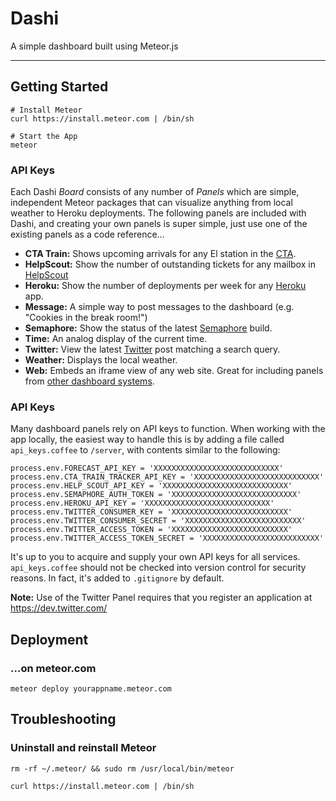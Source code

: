 # Dashi

A simple dashboard built using Meteor.js

----

## Getting Started


```
# Install Meteor
curl https://install.meteor.com | /bin/sh

# Start the App
meteor
```

### API Keys

Each Dashi _Board_ consists of any number of _Panels_ which are simple, independent Meteor packages that can visualize anything from local weather to Heroku deployments. The following panels are included with Dashi, and creating your own panels is super simple, just use one of the existing panels as a code reference...

- **CTA Train:** Shows upcoming arrivals for any El station in the [CTA](http://www.transitchicago.com). 
- **HelpScout:** Show the number of outstanding tickets for any mailbox in [HelpScout](http://www.helpscout.net) 
- **Heroku:** Show the number of deployments per week for any [Heroku](https://www.heroku.com) app.
- **Message:** A simple way to post messages to the dashboard (e.g. "Cookies in the break room!")
- **Semaphore:** Show the status of the latest [Semaphore](https://semaphoreapp.com) build.
- **Time:** An analog display of the current time.
- **Twitter:** View the latest [Twitter](https://twitter.com) post matching a search query.
- **Weather:** Displays the local weather.
- **Web:** Embeds an iframe view of any web site. Great for including panels from [other dashboard systems](http://panic.com/statusboard/).

### API Keys

Many dashboard panels rely on API keys to function. When working with the app locally, the easiest way to handle this is by adding a file called `api_keys.coffee` to `/server`, with contents similar to the following:

```
process.env.FORECAST_API_KEY = 'XXXXXXXXXXXXXXXXXXXXXXXXXXXX'
process.env.CTA_TRAIN_TRACKER_API_KEY = 'XXXXXXXXXXXXXXXXXXXXXXXXXXXX'
process.env.HELP_SCOUT_API_KEY = 'XXXXXXXXXXXXXXXXXXXXXXXXXXXX'
process.env.SEMAPHORE_AUTH_TOKEN = 'XXXXXXXXXXXXXXXXXXXXXXXXXXXX'
process.env.HEROKU_API_KEY = 'XXXXXXXXXXXXXXXXXXXXXXXXXXXX'
process.env.TWITTER_CONSUMER_KEY = 'XXXXXXXXXXXXXXXXXXXXXXXXXX'
process.env.TWITTER_CONSUMER_SECRET = 'XXXXXXXXXXXXXXXXXXXXXXXXXX'
process.env.TWITTER_ACCESS_TOKEN = 'XXXXXXXXXXXXXXXXXXXXXXXXXX'
process.env.TWITTER_ACCESS_TOKEN_SECRET = 'XXXXXXXXXXXXXXXXXXXXXXXXXX'
```

It's up to you to acquire and supply your own API keys for all services. `api_keys.coffee` should not be checked into version control for security reasons. In fact, it's added to `.gitignore` by default.

**Note:** Use of the Twitter Panel requires that you register an application at https://dev.twitter.com/


## Deployment

### …on meteor.com

```
meteor deploy yourappname.meteor.com
```

## Troubleshooting

### Uninstall and reinstall Meteor
```
rm -rf ~/.meteor/ && sudo rm /usr/local/bin/meteor

curl https://install.meteor.com | /bin/sh
```